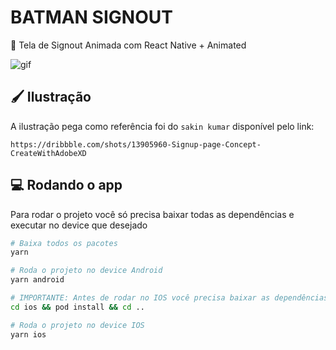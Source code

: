 # BATMAN SIGNOUT

📜 Tela de Signout Animada com React Native + Animated

![gif](https://user-images.githubusercontent.com/33927459/128608158-b7ef9eda-7fb8-4153-92ca-5b7c4ae2b511.gif)

## 🖌 Ilustração

A ilustração pega como referência foi do `sakin kumar` disponível pelo link:

```
https://dribbble.com/shots/13905960-Signup-page-Concept-CreateWithAdobeXD
```

## 💻 Rodando o app

Para rodar o projeto você só precisa baixar todas as dependências e executar no device que desejado

```sh
# Baixa todos os pacotes
yarn

# Roda o projeto no device Android
yarn android

# IMPORTANTE: Antes de rodar no IOS você precisa baixar as dependências do PRODFILE
cd ios && pod install && cd ..

# Roda o projeto no device IOS
yarn ios
```
